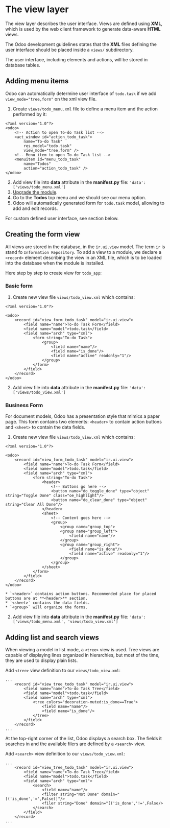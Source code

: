 # The view layer

The view layer describes the user interface. Views are defined using **XML**, which is used by the web client framework to generate data-aware **HTML** views.

The Odoo development guidelines states that the **XML** files defining the user interface should be placed inside a `views/` subdirectory.

The user interface, including elements and actions, will be stored in database tables. 


## Adding menu items

Odoo can automatically determine user interface of `todo.task` if we add `view_mode="tree,form"` on the xml view file.

1. Create `views/todo_menu.xml` file to define a menu item and the action performed by it:
```
<?xml version="1.0"?>
<odoo>
	<!-- Action to open To-do Task list -->
	<act_window id="action_todo_task">
		name="To-do Task"
		res_model="todo.task"
		view_mode="tree,form" />
	<!-- Menu item to open To-do Task list -->
	<menuitem id="menu_todo_task"
		name="Todos"
		action="action_todo_task" />
</odoo>
```
2. Add view file into **data** attribute in the **__manifest__.py** file:
```'data': ['views/todo_menu.xml']```
3. [Upgrade the module](5.essential-concept-and-addons.md#upgrading-the-module).
4. Go to the **Todos** top menu and we should see our menu option.
5. Odoo will automatically generated form for `todo.task` model, allowing to add and edit records.

For custom defined user interface, see section below.


## Creating the form view

All views are stored in the database, in the `ir.ui.view` model. The term `ir` is stand fo `Information Repository`. To add a view to a module, we declare a `<record>` element describing the view in an XML file, which is to be loaded into the database when the module is installed.

Here step by step to create view for `todo_app`:


### Basic form

1. Create new view file `views/todo_view.xml` which contains:
```
<?xml version="1.0"?>

<odoo>
	<record id="view_form_todo_task" model="ir.ui.view">
		<field name="name">To-do Task Form</field>
		<field name="model">todo.task</field>
		<field name="arch" type="xml">
			<form string="To-do Task">
				<group>
					<field name="name"/>
					<field name="is_done"/>
					<field name="active" readonly="1"/>
				</group>
			</form>
		</field>
	</record>
</odoo>
```
2. Add view file into **data** attribute in the **__manifest__.py** file:
```'data': ['views/todo_view.xml']```


### Business Form

For document models, Odoo has a presentation style that mimics a paper page. This form contains two elements: `<header>` to contain action buttons and `<sheet>` to contain the data fields.

1. Create new view file `views/todo_view.xml` which contains:
```
<?xml version="1.0"?>

<odoo>
	<record id="view_form_todo_task" model="ir.ui.view">
		<field name="name">To-do Task Form</field>
		<field name="model">todo.task</field>
		<field name="arch" type="xml">
			<form string="To-do Task">
				<header>
					<!-- Buttons go here -->
					<button name="do_toggle_done" type="object" string="Toggle Done" class="oe_highlight"/>
					<button name="do_clear_done" type="object" string="Clear All Done"/>
				</header>
				<sheet>
					<!-- Content goes here -->
					<group>
						<group name="group_top">
						<group name="group_left">
							<field name="name"/>
						</group>
						<group name="group_right">
							<field name="is_done"/>
							<field name="active" readonly="1"/>
						</group>
					</group>
				</sheet>
			</form>
		</field>
	</record>
</odoo>
```
	* `<header>` contains action buttons. Recommended place for placed buttons are at **<header>** section.
	* `<sheet>` contains the data fields.
	* `<group>` will organize the forms.
2. Add view file into **data** attribute in the **__manifest__.py** file:
```'data': ['views/todo_menu.xml', 'views/todo_view.xml']```


## Adding list and search views

When viewing a model in list mode, a `<tree>` view is used. Tree views are capable of displaying lines organized in hierarchies, but most of the time, they are used to display plain lists.

Add `<tree>` view definition to our `views/todo_view.xml`:
```
...
	<record id="view_tree_todo_task" model="ir.ui.view">
		<field name="name">To-do Task Tree</field>
		<field name="model">todo.task</field>
		<field name="arch" type="xml">
			<tree colors="decoration-muted:is_done==True">
				<field name="name"/>
				<field name="is_done"/>
			</tree>
		</field>
	</record>
...
```

At the top-right corner of the list, Odoo displays a search box. The fields it searches in and the available filers are defined by a `<search>` view.

Add `<search>` view definition to our `views/todo_view.xml`:
```
...
	<record id="view_tree_todo_task" model="ir.ui.view">
		<field name="name">To-do Task Tree</field>
		<field name="model">todo.task</field>
		<field name="arch" type="xml">
			<search>
				<field name="name"/>
				<filter string="Not Done" domain="[('is_done','=',False)]"/>
				<filer string="Done" domain="[('is_done','!=',False/>
			</search>
		</field>
	</record>
...
```